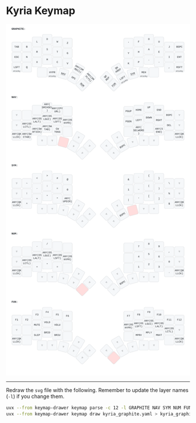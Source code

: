 # Kyria Keymap

![kyria-generated-keymap](./kyria_graphite.svg)

---

Redraw the `svg` file with the following. Remember to update the layer names (`-l`) if you change them.

```bash
uvx --from keymap-drawer keymap parse -c 12 -l GRAPHITE NAV SYM NUM FUN -q keymap.json > kyria_graphite.yaml
uvx --from keymap-drawer keymap draw kyria_graphite.yaml > kyria_graphite.svg
```
